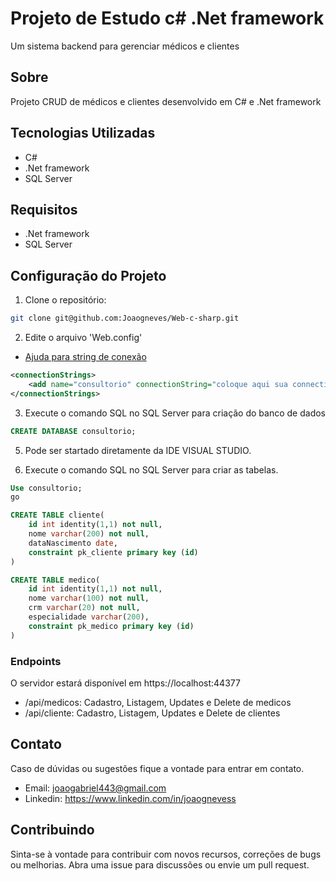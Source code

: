 ﻿# Projeto de Estudo c# .Net framework

Um sistema backend para gerenciar médicos e clientes


## Sobre

Projeto CRUD de médicos e clientes desenvolvido em C# e .Net framework

## Tecnologias Utilizadas

- C#
- .Net framework
- SQL Server

## Requisitos

- .Net framework
- SQL Server

## Configuração do Projeto

1. Clone o repositório:

```bash
git clone git@github.com:Joaogneves/Web-c-sharp.git
 ```

2. Edite o arquivo 'Web.config'

- [Ajuda para string de conexão](https://www.connectionstrings.com/sql-server/)


```xml
<connectionStrings>
	<add name="consultorio" connectionString="coloque aqui sua connection string"/>
</connectionStrings>
```
3. Execute o comando SQL no SQL Server para criação do banco de dados
   
```SQL
CREATE DATABASE consultorio;
```
5. Pode ser startado diretamente da IDE VISUAL STUDIO.

6. Execute o comando SQL no SQL Server para criar as tabelas.

```SQL
Use consultorio;
go 

CREATE TABLE cliente(
	id int identity(1,1) not null,
	nome varchar(200) not null,
	dataNascimento date,
	constraint pk_cliente primary key (id)
)

CREATE TABLE medico(
	id int identity(1,1) not null,
	nome varchar(100) not null,
	crm varchar(20) not null,
	especialidade varchar(200),
	constraint pk_medico primary key (id)
)
```

### Endpoints

O servidor estará disponível em https://localhost:44377
- /api/medicos: Cadastro, Listagem, Updates e Delete de medicos
- /api/cliente: Cadastro, Listagem, Updates e Delete de clientes

## Contato

Caso de dúvidas ou sugestões fique a vontade para entrar em contato.
- Email: joaogabriel443@gmail.com
- Linkedin: https://www.linkedin.com/in/joaognevess

## Contribuindo
Sinta-se à vontade para contribuir com novos recursos, correções de bugs ou melhorias. Abra uma issue para discussões ou envie um pull request.

